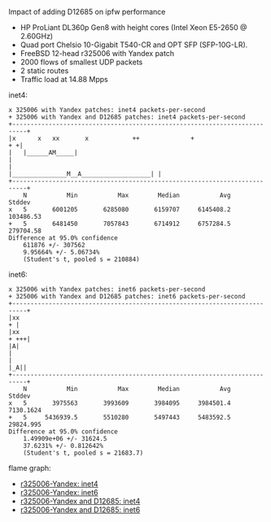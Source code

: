 Impact of adding D12685 on ipfw performance
  - HP ProLiant DL360p Gen8 with height cores (Intel Xeon E5-2650 @ 2.60GHz)
  - Quad port Chelsio 10-Gigabit T540-CR and OPT SFP (SFP-10G-LR).
  - FreeBSD 12-head r325006 with Yandex patch
  - 2000 flows of smallest UDP packets
  - 2 static routes
  - Traffic load at 14.88 Mpps

inet4:

```
x 325006 with Yandex patches: inet4 packets-per-second
+ 325006 with Yandex and D12685 patches: inet4 packets-per-second
+--------------------------------------------------------------------------+
|x      x   xx       x            ++              +                     + +|
|   |______AM_____|                                                        |
|                                 |_______________M__A___________________| |
+--------------------------------------------------------------------------+
    N           Min           Max        Median           Avg        Stddev
x   5       6001205       6285080       6159707     6145408.2     103486.53
+   5       6481450       7057843       6714912     6757284.5     279704.58
Difference at 95.0% confidence
	611876 +/- 307562
	9.95664% +/- 5.06734%
	(Student's t, pooled s = 210884)
```

inet6:

```
x 325006 with Yandex patches: inet6 packets-per-second
+ 325006 with Yandex and D12685 patches: inet6 packets-per-second
+--------------------------------------------------------------------------+
|xx                                                                      + |
|xx                                                                   + +++|
|A|                                                                        |
|                                                                      |_A||
+--------------------------------------------------------------------------+
    N           Min           Max        Median           Avg        Stddev
x   5       3975563       3993609       3984095     3984501.4     7130.1624
+   5     5436939.5       5510280       5497443     5483592.5     29824.995
Difference at 95.0% confidence
	1.49909e+06 +/- 31624.5
	37.6231% +/- 0.812642%
	(Student's t, pooled s = 21683.7)
```

flame graph:
   - [r325006-Yandex: inet4](bench.325006yandex.inet4.1.pmc.svg)
   - [r325006-Yandex: inet6](bench.325006yandex.inet6.1.pmc.svg)
   - [r325006-Yandex and D12685: inet4](bench.325006yandexD12685.inet4.1.pmc.svg)
   - [r325006-Yandex and D12685: inet6](bench.325006yandexD12685.inet6.1.pmc.svg)
